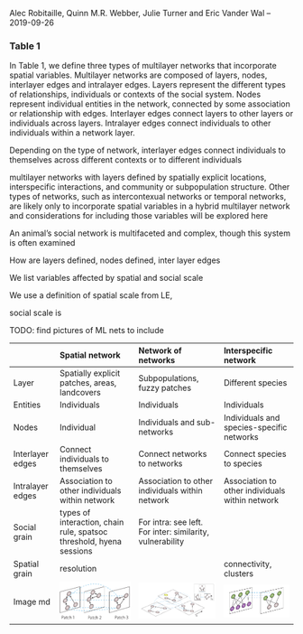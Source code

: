 Alec Robitaille, Quinn M.R. Webber, Julie Turner and Eric Vander Wal
– 2019-09-26

### Table 1

In Table 1, we define three types of multilayer networks that
incorporate spatial variables. Multilayer networks are composed of
layers, nodes, interlayer edges and intralayer edges. Layers represent
the different types of relationships, individuals or contexts of the
social system. Nodes represent individual entities in the network,
connected by some association or relationship with edges. Interlayer
edges connect layers to other layers or individuals across layers.
Intralayer edges connect individuals to other individuals within a
network layer.

Depending on the type of network, interlayer edges connect individuals
to themselves across different contexts or to different individuals

multilayer networks with layers defined by spatially explicit locations,
interspecific interactions, and community or subpopulation structure.
Other types of networks, such as intercontexual networks or temporal
networks, are likely only to incorporate spatial variables in a hybrid
multilayer network and considerations for including those variables will
be explored here

An animal’s social network is multifaceted and complex, though this
system is often examined

How are layers defined, nodes defined, inter layer edges

We list variables affected by spatial and social scale

We use a definition of spatial scale from LE,

social scale is

TODO: find pictures of ML nets to include

|                  | Spatial network                                                     | Network of networks                                       | Interspecific network                           |
| :--------------- | :------------------------------------------------------------------ | :-------------------------------------------------------- | :---------------------------------------------- |
| Layer            | Spatially explicit patches, areas, landcovers                       | Subpopulations, fuzzy patches                             | Different species                               |
| Entities         | Individuals                                                         | Individuals                                               | Individuals                                     |
| Nodes            | Individual                                                          | Individuals and sub-networks                              | Individuals and species-specific networks       |
| Interlayer edges | Connect individuals to themselves                                   | Connect networks to networks                              | Connect species to species                      |
| Intralayer edges | Association to other individuals within network                     | Association to other individuals within network           | Association to other individuals within network |
| Social grain     | types of interaction, chain rule, spatsoc threshold, hyena sessions | For intra: see left. For inter: similarity, vulnerability |                                                 |
| Spatial grain    | resolution                                                          |                                                           | connectivity, clusters                          |
| Image md         | ![](../graphics/spatial.png)                                        | ![](../graphics/netofnets.png)                            | ![](../graphics/interspecific.png)              |
